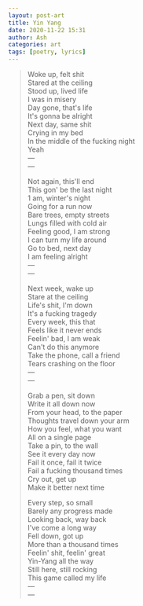 ```yaml
---
layout: post-art
title: Yin Yang
date: 2020-11-22 15:31
author: Ash
categories: art
tags: [poetry, lyrics]
---
```

> Woke up, felt shit  
> Stared at the ceiling  
> Stood up, lived life  
> I was in misery  
> Day gone, that's life  
> It's gonna be alright  
> Next day, same shit  
> Crying in my bed  
> In the middle of the fucking night  
> Yeah  
> &mdash;  
> &mdash;  
>   
> Not again, this'll end  
> This gon' be the last night  
> 1 am, winter's night  
> Going for a run now  
> Bare trees, empty streets  
> Lungs filled with cold air  
> Feeling good, I am strong  
> I can turn my life around  
> Go to bed, next day  
> I am feeling alright  
> &mdash;  
> &mdash;  
>   
> Next week, wake up  
> Stare at the ceiling  
> Life's shit, I'm down  
> It's a fucking tragedy  
> Every week, this that  
> Feels like it never ends  
> Feelin' bad, I am weak  
> Can't do this anymore  
> Take the phone, call a friend  
> Tears crashing on the floor  
> &mdash;  
> &mdash;  
>   
> Grab a pen, sit down  
> Write it all down now  
> From your head, to the paper  
> Thoughts travel down your arm  
> How you feel, what you want  
> All on a single page  
> Take a pin, to the wall  
> See it every day now  
> Fail it once, fail it twice  
> Fail a fucking thousand times  
> Cry out, get up  
> Make it better next time  
>   
> Every step, so small  
> Barely any progress made  
> Looking back, way back  
> I've come a long way  
> Fell down, got up  
> More than a thousand times  
> Feelin' shit, feelin' great  
> Yin-Yang all the way  
> Still here, still rocking  
> This game called my life  
> &mdash;  
> &mdash;  
>   